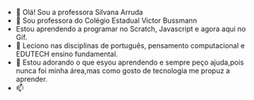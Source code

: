 - 👋 Olá! Sou a professora Silvana Arruda
- 👀 Sou professora do Colégio Estadual Victor Bussmann
- Estou aprendendo a programar no Scratch, Javascript e agora aqui no Gif.
- 🌱 Leciono nas disciplinas de português, pensamento computacional e EDUTECH ensino fundamental.
- 💞️ Estou adorando o que esyou aprendendo e sempre peço ajuda,pois nunca foi minha área,mas como gosto de tecnologia me propuz a aprender.
- 📫 

<!---
anarru/anarru is a ✨ special ✨ repository because its `README.md` (this file) appears on your GitHub profile.
You can click the Preview link to take a look at your changes.
--->
